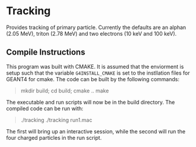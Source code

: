 Tracking
========

Provides tracking of primary particle. Currently the defaults are an alphan (2.05 MeV), triton (2.78 MeV)  and two electrons (10 keV and 100 keV).

## Compile Instructions

This program was built with CMAKE.  It is assumed that the enviorment is setup such that the variable `G4INSTALL_CMAKE` is set to the instllation files for GEANT4 for cmake. The code can be built by the following commands:

  > mkdir build;
  > cd build;
  > cmake ..
  > make

The executable and run scripts will now be in the build directory.  The compiled code can be run with:

  > ./tracking
  > ./tracking run1.mac

The first will bring up an interactive session, while the second will run the four charged particles in the run script.

